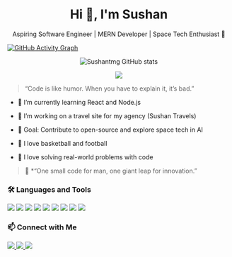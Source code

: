 <h1 align="center">Hi 👋, I'm Sushan</h1>
<p align="center">Aspiring Software Engineer | MERN Developer | Space Tech Enthusiast 🚀</p>

[![GitHub Activity Graph](https://github-readme-activity-graph.vercel.app/graph?username=Sushantmg&theme=tokyo-night)](https://github.com/Sushantmg/github-readme-activity-graph)



<p align="center">
  <img src="https://github-readme-stats.vercel.app/api?username=Sushantmg&show_icons=true&theme=tokyonight" alt="Sushantmg GitHub stats" />
</p>

<p align="center">
  <img src="https://streak-stats.demolab.com?user=Sushantmg&theme=tokyonight&v=1" />

</p>





> “Code is like humor. When you have to explain it, it’s bad.”

- 🌱 I’m currently learning React and Node.js
- 🔭 I’m working on a travel site for my agency (Sushan Travels)
- 🎯 Goal: Contribute to open-source and explore space tech in AI

- 🏀 I love basketball and football
- 🧠 I love solving real-world problems with code
> 🧠 *“One small code for man, one giant leap for innovation.”

### 🛠️ Languages and Tools


<p align="left">
  <img src="https://img.shields.io/badge/HTML5-E34F26?style=for-the-badge&logo=html5&logoColor=white" />
  <img src="https://img.shields.io/badge/CSS3-1572B6?style=for-the-badge&logo=css3&logoColor=white" />
  <img src="https://img.shields.io/badge/TailwindCSS-38B2AC?style=for-the-badge&logo=tailwind-css&logoColor=white" />
  <img src="https://img.shields.io/badge/JavaScript-F7DF1E?style=for-the-badge&logo=javascript&logoColor=black" />
  <img src="https://img.shields.io/badge/React-20232A?style=for-the-badge&logo=react&logoColor=61DAFB" />
  <img src="https://img.shields.io/badge/Node.js-339933?style=for-the-badge&logo=nodedotjs&logoColor=white" />
  <img src="https://img.shields.io/badge/Express.js-000000?style=for-the-badge&logo=express&logoColor=white" />
  <img src="https://img.shields.io/badge/MongoDB-4EA94B?style=for-the-badge&logo=mongodb&logoColor=white" />
  <img src="https://img.shields.io/badge/GitHub-181717?style=for-the-badge&logo=github&logoColor=white" />
</p>



### 📫 Connect with Me

<p>
  <a href="https://www.linkedin.com/in/sushan-tamang-9406712b1/" target="_blank">
    <img src="https://img.shields.io/badge/LinkedIn-blue?style=for-the-badge&logo=linkedin&logoColor=white" />
  </a>
  <a href="mailto:sushantmg2004@gmail.com">
    <img src="https://img.shields.io/badge/Email-D14836?style=for-the-badge&logo=gmail&logoColor=white" />
  </a>
  <a href="https://sushantravels.com" target="_blank">
    <img src="https://img.shields.io/badge/Sushan%20Travels-00BFFF?style=for-the-badge" />
  </a>
</p>